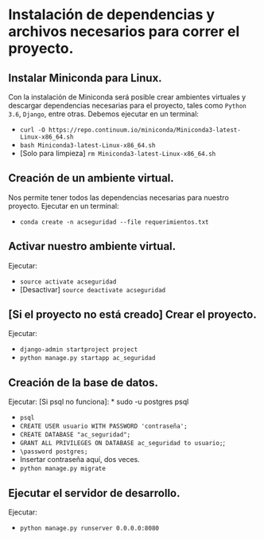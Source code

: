 # Instalación de dependencias y archivos necesarios para correr el proyecto.

## Instalar Miniconda para Linux.
Con la instalación de Miniconda será posible crear ambientes virtuales y descargar
dependencias necesarias para el proyecto, tales como `Python 3.6`, `Django`, entre
otras. Debemos ejecutar en un terminal: 
* `curl -O https://repo.continuum.io/miniconda/Miniconda3-latest-Linux-x86_64.sh`
* `bash Miniconda3-latest-Linux-x86_64.sh`
* [Solo para limpieza] `rm Miniconda3-latest-Linux-x86_64.sh`

## Creación de un ambiente virtual.
Nos permite tener todos las dependencias necesarias para nuestro proyecto.
Ejecutar en un terminal:
* `conda create -n acseguridad --file requerimientos.txt`

## Activar nuestro ambiente virtual.
Ejecutar:
* `source activate acseguridad`
* [Desactivar] `source deactivate acseguridad`

## [Si el proyecto no está creado] Crear el proyecto.
Ejecutar: 
* `django-admin startproject project`
* `python manage.py startapp ac_seguridad`

## Creación de la base de datos.
Ejecutar:
[Si psql no funciona]: * sudo -u postgres psql
* `psql`
* `CREATE USER usuario WITH PASSWORD 'contraseña';`
* `CREATE DATABASE "ac_seguridad";`
* `GRANT ALL PRIVILEGES ON DATABASE ac_seguridad to usuario;`;
* `\password postgres;`
* Insertar contraseña aquí, dos veces.
* `python manage.py migrate`

## Ejecutar el servidor de desarrollo.
Ejecutar:
* `python manage.py runserver 0.0.0.0:8080`